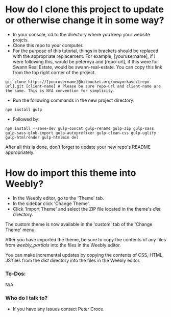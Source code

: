 How do I clone this project to update or otherwise change it in some way?
======

* In your console, cd to the directory where you keep your website projcts.
* Clone this repo to your computer.
* For the purpose of this tutorial, things in brackets should be replaced with the appropriate replacement. For example, [yourusername], if I were following this, would be peternya and [repo-url], if this were for Swann Real Estate, would be swann-real-estate. You can copy this link from the top right corner of the project.
```
git clone https://[yourusername]@bitbucket.org/newyorkave/[repo-url].git [client-name] # Please be sure repo-url and client-name are the same. This is NYA convention for simplicity.
```
* Run the following commands in the new project directory:
```
npm install gulp
```
* Followed by:
```
npm install --save-dev gulp-concat gulp-rename gulp-zip gulp-sass gulp-sass-glob-import gulp-autoprefixer gulp-clean-css gulp-uglify gulp-htmlrender gulp-htmlmin del
```

After all this is done, don't forget to update your new repo's README appropriately.

How do import this theme into Weebly?
======

* In the Weebly editor, go to the 'Theme' tab.
* In the sidebar click 'Change Theme'.
* Click 'Import Theme' and select the ZIP file located in the theme's *dist* directory.

The custom theme is now available in the 'custom' tab of the 'Change Theme' menu.

After you have imported the theme, be sure to copy the contents of any files from *weebly_partials* into the files in the Weebly editor.

You can make incremental updates by copying the contents of CSS, HTML, JS files from the *dist* directory into the files in the Weebly editor.

### To-Dos: ###

N/A

### Who do I talk to? ###

* If you have any issues contact Peter Croce.
